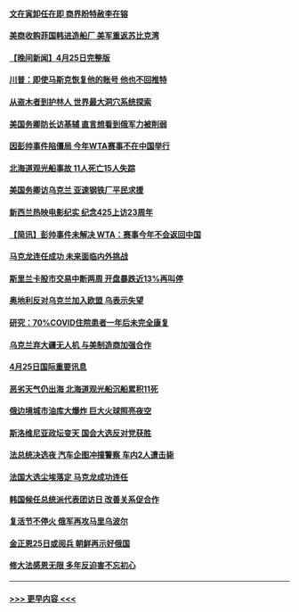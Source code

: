 #### [文在寅卸任在即 商界盼特赦李在镕](../pages/prog202/a103410161.md?t=04261201) 
#### [美商收购菲国韩进造船厂 美军重返苏比克湾](../pages/prog202/a103410094.md?t=04261201) 
#### [【晚间新闻】4月25日完整版](../pages/prog202/a103410085.md?t=04261201) 
#### [川普：即使马斯克恢复他的账号 他也不回推特](../pages/prog202/a103410067.md?t=04261201) 
#### [从盗木者到护林人 世界最大洞穴系统探索](../pages/prog202/a103409942.md?t=04261201) 
#### [美国务卿防长访基辅 直言想看到俄军力被削弱](../pages/prog202/a103409981.md?t=04261201) 
#### [因彭帅事件陷僵局 今年WTA赛事不在中国举行](../pages/prog202/a103409908.md?t=04261201) 
#### [北海道观光船事故 11人死亡15人失踪](../pages/prog202/a103409647.md?t=04261201) 
#### [美国务卿访乌克兰 亚速钢铁厂平民求援](../pages/prog202/a103409683.md?t=04261201) 
#### [新西兰热映电影纪实 纪念425上访23周年](../pages/prog202/a103409599.md?t=04261201) 
#### [【简讯】彭帅事件未解决 WTA：赛事今年不会返回中国](../pages/prog202/a103409651.md?t=04261201) 
#### [马克龙连任成功 未来面临内外挑战](../pages/prog202/a103409730.md?t=04261201) 
#### [斯里兰卡股市交易中断两周 开盘暴跌近13%再叫停](../pages/prog202/a103409627.md?t=04261201) 
#### [奥地利反对乌克兰加入欧盟 乌表示失望](../pages/prog202/a103409479.md?t=04261201) 
#### [研究：70%COVID住院患者一年后未完全康复](../pages/prog202/a103409456.md?t=04261201) 
#### [乌克兰弃大疆无人机 与美制造商加强合作](../pages/prog202/a103409435.md?t=04261201) 
#### [4月25日国际重要讯息](../pages/prog202/a103409355.md?t=04261201) 
#### [恶劣天气仍出海 北海道观光船沉船累积11死](../pages/prog202/a103409303.md?t=04261201) 
#### [俄边境城市油库大爆炸 巨大火球照亮夜空](../pages/prog202/a103409294.md?t=04261201) 
#### [斯洛维尼亚政坛变天 国会大选反对党获胜](../pages/prog202/a103409285.md?t=04261201) 
#### [法总统决选夜 汽车企图冲撞警察 车内2人遭击毙](../pages/prog202/a103409239.md?t=04261201) 
#### [法国大选尘埃落定 马克龙成功连任](../pages/prog202/a103409096.md?t=04261201) 
#### [韩国候任总统派代表团访日 改善关系促合作](../pages/prog202/a103409088.md?t=04261201) 
#### [复活节不停火 俄军再攻马里乌波尔](../pages/prog202/a103409086.md?t=04261201) 
#### [金正恩25日或阅兵 朝鲜再示好俄国](../pages/prog202/a103409090.md?t=04261201) 
#### [修大法感恩无限 多年反迫害不忘初心](../pages/prog202/a103409052.md?t=04261201) 

----
#### [ >>> 更早内容 <<< ](../indexes/prog202-earlier.md)
